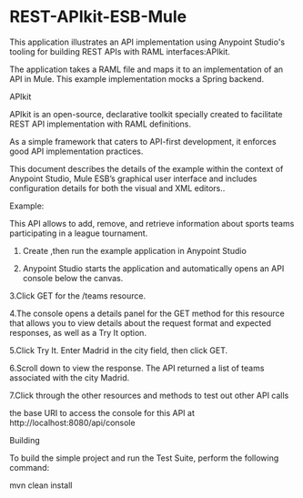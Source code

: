 REST-APIkit-ESB-Mule
====================

This application illustrates an API implementation using Anypoint Studio's tooling for building REST APIs with RAML interfaces:APIkit.

The application takes a RAML file and maps it to an implementation of an API in Mule. This example implementation mocks a Spring backend.

APIkit

APIkit is an open-source, declarative toolkit specially created to facilitate REST API implementation with RAML definitions.

As a simple framework that caters to API-first development, it enforces good API implementation practices. 

This document describes the details of the example within the context of Anypoint Studio, Mule ESB’s graphical user interface
and includes configuration details for both the visual and XML editors.. 

Example:

This API allows  to add, remove, and retrieve information about sports teams participating in a league tournament. 

1.	Create  ,then run the example application in Anypoint Studio

2.	Anypoint Studio starts the application and automatically opens an API console below the canvas.
 
3.Click GET for the /teams resource.

4.The console opens a details panel for the GET method for this resource that allows you to view details about the request format and expected responses, as well as a Try It option.

5.Click Try It. Enter Madrid in the city field, then click GET.

6.Scroll down to view the response. The API returned a list of teams associated with the city Madrid.

7.Click through the other resources and methods to test out other API calls

the base URI to  access the console for this API at http://localhost:8080/api/console

Building

To build the simple project and run the Test Suite, perform the following command:

mvn clean install
